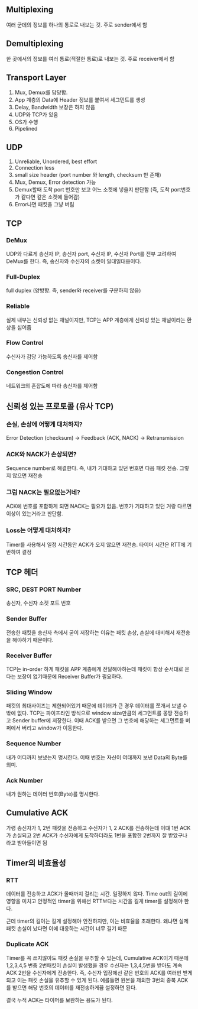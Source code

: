 ## Multiplexing
여러 군데의 정보를 하나의 통로로 내보는 것. 주로 sender에서 함

## Demultiplexing
한 곳에서의 정보를 여러 통로(적절한 통로)로 내보는 것. 주로 receiver에서 함

## Transport Layer
1. Mux, Demux를 담당함. 
2. App 계층의 Data에 Header 정보를 붙여서 세그먼트를 생성
3. Delay, Bandwidth 보장은 하지 않음
4. UDP와 TCP가 있음
5. OS가 수행
6. Pipelined

## UDP
1. Unreliable, Unordered, best effort
2. Connection less
3. small size header (port number 와 length, checksum 만 존재)
4. Mux, Demux, Error detection 가능
5. Demux할때 도착 port 번호만 보고 어느 소켓에 넣을지 판단함 (즉, 도착 port번호가 같다면 같은 소켓에 들어감)
6. Error나면 패킷을 그냥 버림

## TCP
### DeMux
UDP와 다르게 송신자 IP, 송신자 port, 수신자 IP, 수신자 Port를 전부 고려하여 DeMux를 한다. 즉, 송신자와 수신자의 소켓이 일대일대응이다.

### Full-Duplex
full duplex (양방향. 즉, sender와 receiver를 구분하지 않음)

### Reliable
실제 내부는 신뢰성 없는 채널이지만, TCP는 APP 계층에게 신뢰성 있는 채널이라는 환상을 심어줌

### Flow Control
수신자가 감당 가능하도록 송신자를 제어함

### Congestion Control
네트워크의 혼잡도에 따라 송신자를 제어함

## 신뢰성 있는 프로토콜 (유사 TCP)

### 손실, 손상에 어떻게 대처하지?
Error Detection (checksum) -> Feedback (ACK, NACK) -> Retransmission 

### ACK와 NACK가 손상되면?
Sequence number로 해결한다. 즉, 내가 기대하고 있던 번호면 다음 패킷 전송. 그렇지 않으면 재전송

### 그럼 NACK는 필요없는거네?
ACK에 번호를 포함하게 되면 NACK는 필요가 없음. 번호가 기대하고 있던 거랑 다르면 이상이 있는거라고 판단함.

### Loss는 어떻게 대처하지?
Timer를 사용해서 일정 시간동안 ACK가 오지 않으면 재전송. 타이머 시간은 RTT에 기반하여 결정

## TCP 헤더

### SRC, DEST PORT Number
송신자, 수신자 소켓 포트 번호

### Sender Buffer
전송한 패킷을 송신자 측에서 굳이 저장하는 이유는 패킷 손상, 손실에 대비해서 재전송을 해야하기 때문이다.

### Receiver Buffer
TCP는 in-order 하게 패킷을 APP 계층에게 전달해야하는데 패킷이 항상 순서대로 온다는 보장이 없기때문에 Receiver Buffer가 필요하다.

### Sliding Window
패킷의 최대사이즈는 제한되어있기 때문에 데이터가 큰 경우 데이터를 쪼개서 보낼 수 밖에 없다. TCP는 파이프라인 방식으로 window size만큼의 세그먼트를 몽땅 전송하고
Sender buffer에 저장한다. 이때 ACK를 받으면 그 번호에 해당하는 세그먼트를 버퍼에서 버리고 window가 이동한다.

### Sequence Number
내가 어디까지 보냈는지 명시한다. 이때 번호는 자신이 여태까지 보낸 Data의 Byte를 의미.

### Ack Number
내가 원하는 데이터 번호(Byte)를 명시한다.

## Cumulative ACK
가령 송신자가 1, 2번 패킷을 전송하고 수신자가 1, 2 ACK를 전송하는데 이떄 1번 ACK가 손실되고 2번 ACK가 수신자에게 도착하더라도 1번을 포함한 2번까지 잘 받았구나 라고 받아들이면 됨

## Timer의 비효율성
### RTT
데이터를 전송하고 ACK가 올때까지 걸리는 시간. 일정하지 않다. Time out의 길이에 영향을 미치고 안정적인 timer을 위해선 RTT보다는 시간을 길게 timer를 설정해야 한다.

근데 timer의 길이는 길게 설정해야 안전하지만, 이는 비효율을 초래한다. 왜냐면 실제 패킷 손실이 났다면 이에 대응하는 시간이 너무 길기 때문

### Duplicate ACK
Timer를 꼭 쓰지않아도 패킷 손실을 유추할 수 있는데, Cumulative ACK이기 때문에 1,2,3,4,5 번중 2번패킷이 손실이 발생했을 경우 수신자는 1,3,4,5번을 받아도 계속 ACK 2번을 
수신자에게 전송한다. 즉, 수신자 입장에선 같은 번호의 ACK를 여러번 받게되고 이는 패킷 손실을 유추할 수 있게 된다. 예를들면 원본을 제외한 3번의 중복 ACK를 받으면 해당 
번호의 데이터를 재전송하게끔 설정하면 된다.

결국 누적 ACK는 타이머를 보완하는 용도가 된다.


